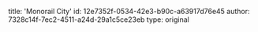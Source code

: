title: 'Monorail City'
id: 12e7352f-0534-42e3-b90c-a63917d76e45
author: 7328c14f-7ec2-4511-a24d-29a1c5ce23eb
type: original
